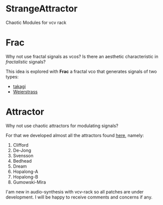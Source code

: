 # StrangeAttractor
Chaotic Modules for vcv rack

# Frac
Why not use fractal signals as vcos?
Is there an aesthetic characteristic in *fractalistic* signals?

This idea is explored with **Frac** a fractal vco that generates signals of two types:

- [takagi](https://en.wikipedia.org/wiki/Blancmange_curve`)
- [Weierstrass](https://en.wikipedia.org/wiki/Weierstrass_function)

# Attractor
Why not use chaotic attractors for modulating signals?

For that we developed almost all the attractors found [here](https://examples.pyviz.org/attractors/attractors.html), namely:

1. Clifford
2. De-Jong
3. Svensson
4. Bedhead
5. Dream
6. Hopalong-A
7. Hopalong-B
8. Gumowski-Mira


I'am new in audio-synthesis with vcv-rack so all patches are under development.
I will be happy to receive comments and concerns if any.
